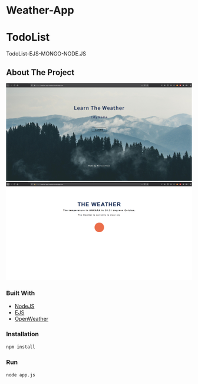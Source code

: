 # Weather-App

# TodoList
TodoList-EJS-MONGO-NODE.JS


<!-- ABOUT THE PROJECT -->
## About The Project

![Product Name Screen Shot][product-screenshot1]
![Product Name Screen Shot][product-screenshot2]


### Built With
* [NodeJS](https://nodejs.org/en/)
* [EJS](https://ejs.co/)
* [OpenWeather](https://openweathermap.org/)


<!-- GETTING STARTED -->
### Installation

```sh
npm install 
```

### Run

```sh
node app.js 
```



<!-- MARKDOWN & IMAGES -->

[product-screenshot1]: screenshots/weather.png
[product-screenshot2]: screenshots/weather2.png
